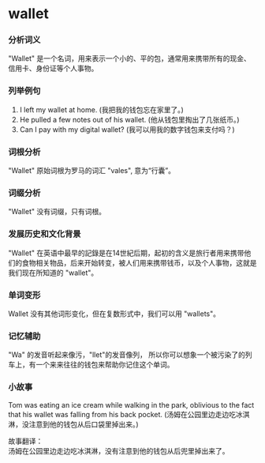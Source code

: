# wallet

### 分析词义

  

"Wallet" 是一个名词，用来表示一个小的、平的包，通常用来携带所有的现金、信用卡、身份证等个人事物。

  

### 列举例句

  

1.  I left my wallet at home. (我把我的钱包忘在家里了。)
2.  He pulled a few notes out of his wallet. (他从钱包里掏出了几张纸币。)
3.  Can I pay with my digital wallet? (我可以用我的数字钱包来支付吗？)

  

### 词根分析

  

"Wallet" 原始词根为罗马的词汇 "vales", 意为“行囊”。

  

### 词缀分析

  

"Wallet" 没有词缀，只有词根。

  

### 发展历史和文化背景

  

"Wallet" 在英语中最早的記錄是在14世紀后期，起初的含义是旅行者用来携带他们的食物相关物品，后来开始转变，被人们用来携带钱币，以及个人事物，这就是我们现在所知道的 "wallet"。

  

### 单词变形

  

Wallet 没有其他词形变化，但在复数形式中，我们可以用 "wallets"。

  

### 记忆辅助

  

"Wa" 的发音听起来像污，"llet"的发音像列， 所以你可以想象一个被污染了的列车上，有一个来来往往的钱包来帮助你记住这个单词。

  

### 小故事

  

Tom was eating an ice cream while walking in the park, oblivious to the fact that his wallet was falling from his back pocket. (汤姆在公园里边走边吃冰淇淋，没注意到他的钱包从后口袋里掉出来。)

  

故事翻译：  
汤姆在公园里边走边吃冰淇淋，没有注意到他的钱包从后兜里掉出来了。
